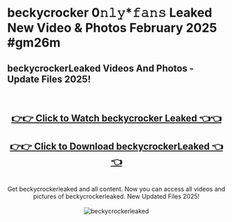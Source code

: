 # beckycrocker 0𝚗𝚕𝚢*𝚏𝚊𝚗𝚜 Leaked New Video & Photos February 2025 #gm26m

<h2>beckycrockerLeaked Videos And Photos - Update Files 2025!</h2>
<br>
<div align="center">
<h2><a href="https://mediaupload.pro?title=beckycrocker&ref=11F" rel="nofollow">👉👉 Click to Watch beckycrocker Leaked 👈👈</a></h2>
<h2><a href="https://mediaupload.pro?title=beckycrocker&ref=11F" rel="nofollow">👉👉 Click to Download beckycrockerLeaked 👈👈</a></h2>
<br>
Get beckycrockerleaked and all content. Now you can access all videos and pictures of beckycrockerleaked. New Updated Files 2025!
<br>
<br>
<a href="https://mediaupload.pro?title=beckycrocker&ref=11F" rel="nofollow" data-target="animated-image.originalLink"><img src="https://i.ibb.co/Gkj2r4b/banner.png" alt="beckycrockerleaked" style="max-width: 100%; display: inline-block;" data-target="animated-image.originalImage"></a>
</div>
<br>

